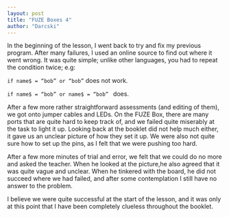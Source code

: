 ```yaml
---
layout: post
title: "FUZE Boxes 4"
author: "Darcski"
---
```


In the beginning of the lesson, I went back to try and fix my previous program. After many failures, I used an online source to find out where it went wrong. It was quite simple; unlike other languages, you had to repeat the condition twice; e.g: 

```if name$ = “bob” or “bob”``` does not work. 

```if name$ = “bob” or name$ = “bob” ``` does.

After a few more rather straightforward assessments (and editing of them), we got onto jumper cables and LEDs. On the FUZE Box, there are many ports that are quite hard to keep track of, and we failed quite miserably at the task to light it up. Looking back at the booklet did not help much either, it gave us an unclear picture of how they set it up. We were also not quite sure how to set up the pins, as I felt that we were pushing too hard.

After a few more minutes of trial and error, we felt that we could do no more and asked the teacher. When he looked at the picture,he also agreed that it was quite vague and unclear. When he tinkered with the board, he did not succeed where we had failed, and after some contemplation I still have no answer to the problem.

I believe we were quite successful at the start of the lesson, and it was only at this point that I have been completely clueless throughout the booklet.

